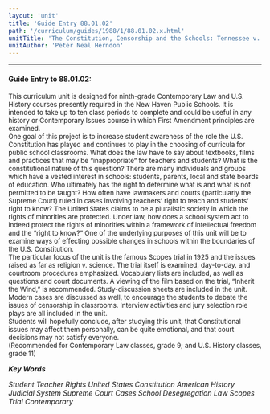 ```yaml
---
layout: 'unit'
title: 'Guide Entry 88.01.02'
path: '/curriculum/guides/1988/1/88.01.02.x.html'
unitTitle: 'The Constitution, Censorship and the Schools: Tennessee v. John Thomas Scopes'
unitAuthor: 'Peter Neal Herndon'
---
```


<body>
<hr/>
 <h4>
  Guide Entry to 88.01.02:
 </h4>
 <font size="-1">
  <dl>
   <dt>
    This curriculum unit is designed for ninth-grade Contemporary Law and U.S. History courses presently required in the New Haven Public Schools. It is intended to take up to ten class periods to complete and could be useful in any history or Contemporary Issues course in which First Amendment principles are examined.
    <dt>
     One goal of this project is to increase student awareness of the role the U.S. Constitution has played and continues to play in the choosing of curricula for public school classrooms. What does the law have to say about textbooks, films and practices that may be “inappropriate” for teachers and students? What is the constitutional nature of this question? There are many individuals and groups which have a vested interest in schools: students, parents, local and state boards of education. Who ultimately has the right to determine what is and what is not permitted to be taught? How often have lawmakers and courts (particularly the Supreme Court) ruled in cases involving teachers’ right to teach and students’ right to know? The United States claims to be a pluralistic society in which the rights of minorities are protected. Under law, how does a school system act to indeed protect the rights of minorities within a framework of intellectual freedom and the “right to know?” One of the underlying purposes of this unit will be to examine ways of effecting possible changes in schools within the boundaries of the U.S. Constitution.
     <dt>
      The particular focus of the unit is the famous Scopes trial in 1925 and the issues raised as far as religion v. science. The trial itself is examined, day-to-day, and courtroom procedures emphasized. Vocabulary lists are included, as well as questions and court documents. A viewing of the film based on the trial, “Inherit the Wind,” is recommended. Study-discussion sheets are included in the unit.
      <dt>
       Modern cases are discussed as well, to encourage the students to debate the issues of censorship in classrooms. Interview activities and jury selection role plays are all included in the unit.
       <dt>
        Students will hopefully conclude, after studying this unit, that Constitutional issues may affect them personally, can be quite emotional, and that court decisions may not satisfy everyone.
        <dt>
         (Recommended for Contemporary Law classes, grade 9; and U.S. History classes, grade 11)
        </dt>
       </dt>
      </dt>
     </dt>
    </dt>
   </dt>
  </dl>
 </font>
 <p>
  <b>
   <i>
    Key Words
   </i>
  </b>
  <br/>
 </p>
 <p>
  <i>
   Student Teacher Rights United States Constitution American History Judicial System Supreme Court Cases School Desegregation Law Scopes Trial Contemporary
  </i>
 </p>

</body>
